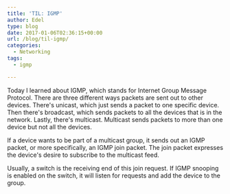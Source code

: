 ```yaml
---
title: 'TIL: IGMP'
author: Edel
type: blog
date: 2017-01-06T02:36:15+00:00
url: /blog/til-igmp/
categories:
  - Networking
tags:
  - igmp

---
```

Today I learned about IGMP, which stands for Internet Group Message Protocol. There are three different ways packets are sent out to other devices. There's unicast, which just sends a packet to one specific device. Then there's broadcast, which sends packets to all the devices that is in the network. Lastly, there's multicast. Multicast sends packets to more than one device but not all the devices.

If a device wants to be part of a multicast group, it sends out an IGMP packet, or more specifically, an IGMP join packet. The join packet expresses the device's desire to subscribe to the multicast feed.

Usually, a switch is the receiving end of this join request. If IGMP snooping is enabled on the switch, it will listen for requests and add the device to the group.